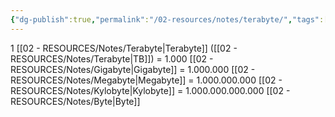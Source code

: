 ```yaml
---
{"dg-publish":true,"permalink":"/02-resources/notes/terabyte/","tags":["mathe/binärzahlen"]}
---
```


1 [[02 - RESOURCES/Notes/Terabyte\|Terabyte]] ([[02 - RESOURCES/Notes/Terabyte\|TB]]) = 1.000 [[02 - RESOURCES/Notes/Gigabyte\|Gigabyte]] = 1.000.000 [[02 - RESOURCES/Notes/Megabyte\|Megabyte]] = 1.000.000.000 [[02 - RESOURCES/Notes/Kylobyte\|Kylobyte]] = 1.000.000.000.000 [[02 - RESOURCES/Notes/Byte\|Byte]]